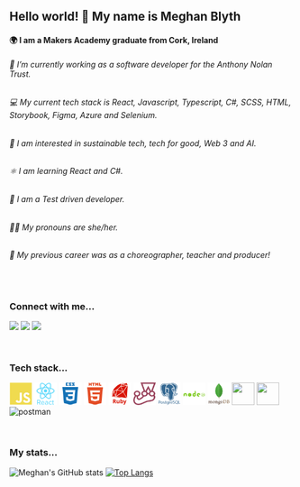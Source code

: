 

<body>
  <div>
    <h2> Hello world! 👋  My name is Meghan Blyth </h2>
    <h4> 🌍 I am a Makers Academy graduate from Cork, Ireland </h4>
    <h6> 🔭 I’m currently working as a software developer for the Anthony Nolan Trust. </h6>
    <h6> 💻 My current tech stack is React, Javascript, Typescript, C#, SCSS, HTML, Storybook, Figma, Azure and Selenium. </h6>
    <h6> 🧠 I am interested in sustainable tech, tech for good, Web 3 and AI. </h6>
    <h6> ⚛️ I am learning React and C#. </h6>
    <h6> 🧪 I am a Test driven developer.</h6>
    <h6> 👱‍♀️ My pronouns are she/her.</h6>
    <h6> 💃 My previous career was as a choreographer, teacher and producer! </h6>
  </div>
  
  
  <br/>
  
  
 <div>
  <h3> Connect with me... </h3>
    <p>
      <a href="mailto:megblyth@gmail.com"><img src="https://img.shields.io/badge/Gmail-D14836?style=for-the-badge&logo=gmail&logoColor=white" target="_blank"></a>
      <a href="https://medium.com/@meghanblyth" target="_blank"><img src="https://img.shields.io/badge/Medium-12100E?style=for-the-badge&logo=medium&logoColor=white" target="_blank"></a> 
      <a href="https://www.linkedin.com/in/megblyth/" target="_blank"><img src="https://img.shields.io/badge/-LinkedIn-%230077B5?style=for-the-badge&logo=linkedin&logoColor=white" target="_blank"></a> 
    </p>
 </div>
                                                                                    
  
<br/>


  <div>
    <h3> Tech stack... </h3>
    <p>
      <img src="https://raw.githubusercontent.com/devicons/devicon/9f4f5cdb393299a81125eb5127929ea7bfe42889/icons/javascript/javascript-plain.svg" height="40" width="40">
      <img src="https://raw.githubusercontent.com/devicons/devicon/9f4f5cdb393299a81125eb5127929ea7bfe42889/icons/react/react-original-wordmark.svg" height="40" width="40">
      <img src="https://raw.githubusercontent.com/devicons/devicon/9f4f5cdb393299a81125eb5127929ea7bfe42889/icons/css3/css3-plain-wordmark.svg" height="40" width="40">
      <img src="https://raw.githubusercontent.com/devicons/devicon/9f4f5cdb393299a81125eb5127929ea7bfe42889/icons/html5/html5-plain-wordmark.svg" height="40" width="40">
      <img src="https://raw.githubusercontent.com/devicons/devicon/9f4f5cdb393299a81125eb5127929ea7bfe42889/icons/ruby/ruby-plain-wordmark.svg" height="40" width="40">
      <img src="https://raw.githubusercontent.com/devicons/devicon/9f4f5cdb393299a81125eb5127929ea7bfe42889/icons/jest/jest-plain.svg" height="40" width="40">
      <img src="https://raw.githubusercontent.com/devicons/devicon/9f4f5cdb393299a81125eb5127929ea7bfe42889/icons/postgresql/postgresql-plain-wordmark.svg" height="40" width="40">
      <img src="https://raw.githubusercontent.com/devicons/devicon/9f4f5cdb393299a81125eb5127929ea7bfe42889/icons/nodejs/nodejs-plain-wordmark.svg" height="40" width="40">
      <img src="https://raw.githubusercontent.com/devicons/devicon/master/icons/mongodb/mongodb-original-wordmark.svg"  
height="40" width="40"> 
      <img src="https://raw.githubusercontent.com/simple-icons/simple-icons/6e46ec1fc23b60c8fd0d2f2ff46db82e16dbd75f/icons/cypress.svg" 
width="40" height="40"/>
      <img src="https://www.vectorlogo.zone/logos/heroku/heroku-icon.svg" width="40" height="40"/>
      <img src="https://www.vectorlogo.zone/logos/getpostman/getpostman-icon.svg" alt="postman" width="40" height="40"/> 
    </p>
   </div>
</body>


<br/>

<h3>My stats...</h3>

![Meghan's GitHub stats](https://github-readme-stats.vercel.app/api?username=meghanblyth&show_icons=true&theme=cobalt)
 [![Top Langs](https://github-readme-stats.vercel.app/api/top-langs/?username=meghanblyth&layout=compact&theme=cobalt)](https://github.com/anuraghazra/github-readme-stats)
  
                                                                                                                                       
                                                                                                                                     


